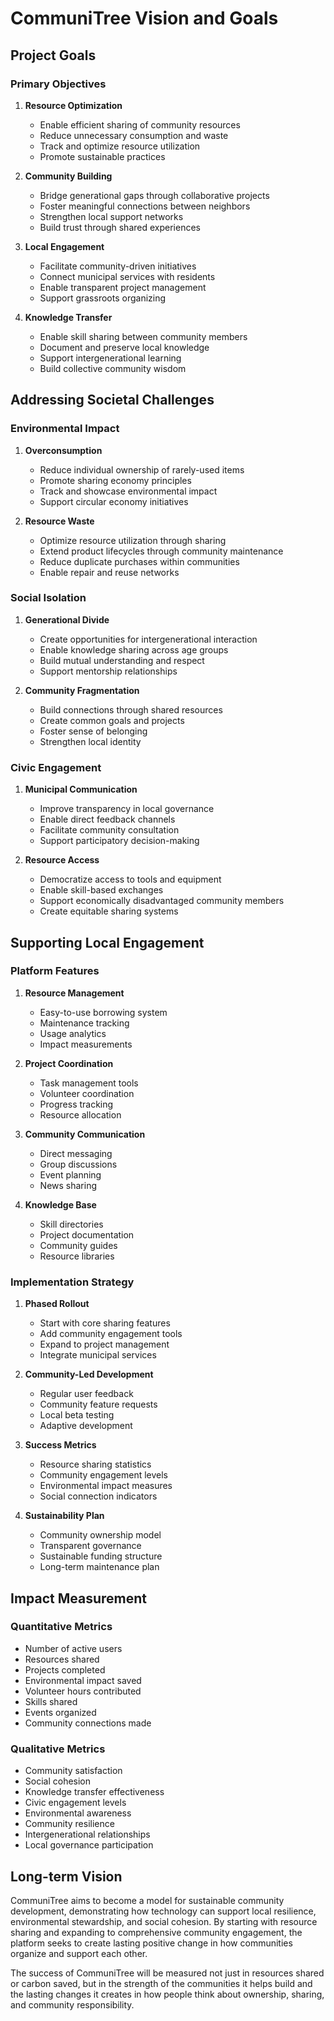 # CommuniTree Vision and Goals

## Project Goals

### Primary Objectives
1. **Resource Optimization**
   - Enable efficient sharing of community resources
   - Reduce unnecessary consumption and waste
   - Track and optimize resource utilization
   - Promote sustainable practices

2. **Community Building**
   - Bridge generational gaps through collaborative projects
   - Foster meaningful connections between neighbors
   - Strengthen local support networks
   - Build trust through shared experiences

3. **Local Engagement**
   - Facilitate community-driven initiatives
   - Connect municipal services with residents
   - Enable transparent project management
   - Support grassroots organizing

4. **Knowledge Transfer**
   - Enable skill sharing between community members
   - Document and preserve local knowledge
   - Support intergenerational learning
   - Build collective community wisdom

## Addressing Societal Challenges

### Environmental Impact
1. **Overconsumption**
   - Reduce individual ownership of rarely-used items
   - Promote sharing economy principles
   - Track and showcase environmental impact
   - Support circular economy initiatives

2. **Resource Waste**
   - Optimize resource utilization through sharing
   - Extend product lifecycles through community maintenance
   - Reduce duplicate purchases within communities
   - Enable repair and reuse networks

### Social Isolation
1. **Generational Divide**
   - Create opportunities for intergenerational interaction
   - Enable knowledge sharing across age groups
   - Build mutual understanding and respect
   - Support mentorship relationships

2. **Community Fragmentation**
   - Build connections through shared resources
   - Create common goals and projects
   - Foster sense of belonging
   - Strengthen local identity

### Civic Engagement
1. **Municipal Communication**
   - Improve transparency in local governance
   - Enable direct feedback channels
   - Facilitate community consultation
   - Support participatory decision-making

2. **Resource Access**
   - Democratize access to tools and equipment
   - Enable skill-based exchanges
   - Support economically disadvantaged community members
   - Create equitable sharing systems

## Supporting Local Engagement

### Platform Features
1. **Resource Management**
   - Easy-to-use borrowing system
   - Maintenance tracking
   - Usage analytics
   - Impact measurements

2. **Project Coordination**
   - Task management tools
   - Volunteer coordination
   - Progress tracking
   - Resource allocation

3. **Community Communication**
   - Direct messaging
   - Group discussions
   - Event planning
   - News sharing

4. **Knowledge Base**
   - Skill directories
   - Project documentation
   - Community guides
   - Resource libraries

### Implementation Strategy
1. **Phased Rollout**
   - Start with core sharing features
   - Add community engagement tools
   - Expand to project management
   - Integrate municipal services

2. **Community-Led Development**
   - Regular user feedback
   - Community feature requests
   - Local beta testing
   - Adaptive development

3. **Success Metrics**
   - Resource sharing statistics
   - Community engagement levels
   - Environmental impact measures
   - Social connection indicators

4. **Sustainability Plan**
   - Community ownership model
   - Transparent governance
   - Sustainable funding structure
   - Long-term maintenance plan

## Impact Measurement

### Quantitative Metrics
- Number of active users
- Resources shared
- Projects completed
- Environmental impact saved
- Volunteer hours contributed
- Skills shared
- Events organized
- Community connections made

### Qualitative Metrics
- Community satisfaction
- Social cohesion
- Knowledge transfer effectiveness
- Civic engagement levels
- Environmental awareness
- Community resilience
- Intergenerational relationships
- Local governance participation

## Long-term Vision
CommuniTree aims to become a model for sustainable community development, demonstrating how technology can support local resilience, environmental stewardship, and social cohesion. By starting with resource sharing and expanding to comprehensive community engagement, the platform seeks to create lasting positive change in how communities organize and support each other.

The success of CommuniTree will be measured not just in resources shared or carbon saved, but in the strength of the communities it helps build and the lasting changes it creates in how people think about ownership, sharing, and community responsibility.